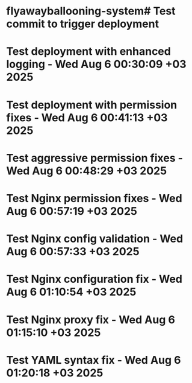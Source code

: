 # flyawayballooning-system# Test commit to trigger deployment
# Test deployment with enhanced logging - Wed Aug  6 00:30:09 +03 2025
# Test deployment with permission fixes - Wed Aug  6 00:41:13 +03 2025
# Test aggressive permission fixes - Wed Aug  6 00:48:29 +03 2025
# Test Nginx permission fixes - Wed Aug  6 00:57:19 +03 2025
# Test Nginx config validation - Wed Aug  6 00:57:33 +03 2025
# Test Nginx configuration fix - Wed Aug  6 01:10:54 +03 2025
# Test Nginx proxy fix - Wed Aug  6 01:15:10 +03 2025
# Test YAML syntax fix - Wed Aug  6 01:20:18 +03 2025
